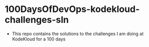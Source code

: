 # 100DaysOfDevOps-kodekloud-challenges-sln
- This repo contains the solutions to the challenges I am doing at KodeKloud for a 100 days
